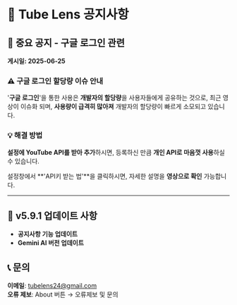 # 📢 Tube Lens 공지사항

## 🚨 **중요 공지 - 구글 로그인 관련**

**게시일: 2025-06-25**

### ⚠️ 구글 로그인 할당량 이슈 안내

'**구글 로그인**'을 통한 사용은 **개발자의 할당량**을 사용자들에게 공유하는 것으로,
최근 영상이 이슈화 되며, **사용량이 급격히 많아져**
개발자의 할당량이 빠르게 소모되고 있습니다.

### 💡 **해결 방법**

**설정에 YouTube API를 받아 추가**하시면,
등록하신 만큼 **개인 API로 마음껏 사용**하실 수 있습니다.

설정창에서 **'API키 받는 법'**을 클릭하시면,
자세한 설명을 **영상으로 확인** 가능합니다.

---

## 🎉 **v5.9.1 업데이트 사항**

- **공지사항 기능 업데이트**
- **Gemini AI 버전 업데이트**  

## 📞 **문의**

**이메일**: tubelens24@gmail.com  
**오류 제보**: About 버튼 → 오류제보 및 문의
